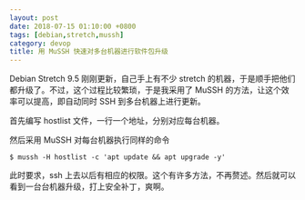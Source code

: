 ```yaml
---
layout: post
date: 2018-07-15 01:10:00 +0800
tags: [debian,stretch,mussh]
category: devop
title: 用 MuSSH 快速对多台机器进行软件包升级
---
```


Debian Stretch 9.5 刚刚更新，自己手上有不少 stretch 的机器，于是顺手把他们都升级了。不过，这个过程比较繁琐，于是我采用了 MuSSH 的方法，让这个效率可以提高，即自动同时 SSH 到多台机器上进行更新。

首先编写 hostlist 文件，一行一个地址，分别对应每台机器。

然后采用 MuSSH 对每台机器执行同样的命令

```shell
$ mussh -H hostlist -c 'apt update && apt upgrade -y'
```

此时要求，ssh 上去以后有相应的权限。这个有许多方法，不再赘述。然后就可以看到一台台机器升级，打上安全补丁，爽啊。
